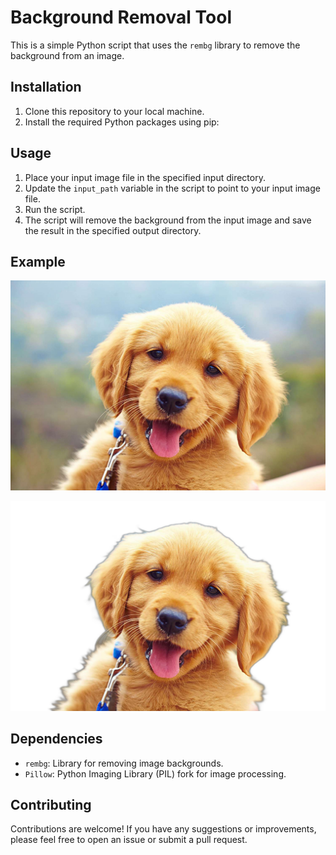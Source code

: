 # Background Removal Tool

This is a simple Python script that uses the `rembg` library to remove the background from an image.

## Installation

1. Clone this repository to your local machine.
2. Install the required Python packages using pip:

## Usage

1. Place your input image file in the specified input directory.
2. Update the `input_path` variable in the script to point to your input image file.
3. Run the script.
4. The script will remove the background from the input image and save the result in the specified output directory.

## Example

![Input Image](puppy.jpg)

![Output Image](puppy_img.png)

## Dependencies

- `rembg`: Library for removing image backgrounds.
- `Pillow`: Python Imaging Library (PIL) fork for image processing.

## Contributing

Contributions are welcome! If you have any suggestions or improvements, please feel free to open an issue or submit a pull request.

